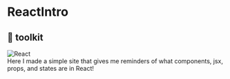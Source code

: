 # ReactIntro
## 🧰 toolkit  
![React](https://img.shields.io/badge/React-20232A?style=for-the-badge&logo=react&logoColor=white)   
Here I made a simple site that gives me reminders of what components, jsx, props, and states are in React!
